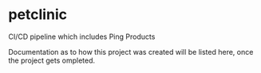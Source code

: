 # petclinic
CI/CD pipeline which includes Ping Products

Documentation as to how this project was created will be listed here, once the project gets ompleted.
